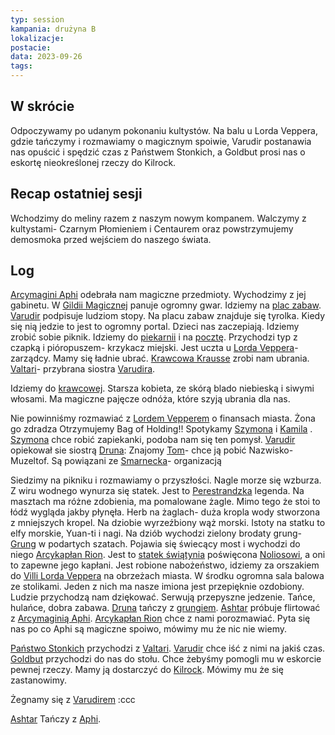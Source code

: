 ```yaml
---
typ: session
kampania: drużyna B
lokalizacje: 
postacie: 
data: 2023-09-26
tags: 
---
```

## W skrócie
Odpoczywamy po udanym pokonaniu kultystów. Na balu u Lorda Veppera, gdzie tańczymy i rozmawiamy o magicznym spoiwie, Varudir postanawia nas opuścić i  spędzić czas z Państwem Stonkich, a Goldbut prosi nas o eskortę nieokreślonej rzeczy do Kilrock.
## Recap ostatniej sesji
Wchodzimy do meliny razem z naszym nowym kompanem. Walczymy z kultystami- Czarnym Płomieniem i Centaurem oraz powstrzymujemy demosmoka przed wejściem do naszego świata.
## Log
[Arcymagini Aphi](../NPC/Arcymagini%20Aphi.md) odebrała nam magiczne przedmioty. Wychodzimy z jej gabinetu. W [Gildii Magicznej](../lokacje/Gildia%20Mag%C3%B3w.md) panuje ogromny gwar. Idziemy na [plac zabaw](../lokacje/plac%20zabaw.md). [Varudir](../postacie%20graczy/Varudir.md) podpisuje ludziom stopy. Na placu zabaw znajduje się tyrolka. Kiedy się nią jedzie to jest to ogromny portal. Dzieci nas zaczepiają. Idziemy zrobić sobie piknik. Idziemy do [piekarnii](../lokacje/Piekarnia.md) i na [pocztę](../lokacje/poczta.md). Przychodzi typ z czapką i pióropuszem- krzykacz miejski. Jest uczta u [Lorda Veppera](../NPC/Lord%20Vepper.md)- zarządcy. Mamy się ładnie ubrać. [Krawcowa Krausse](../NPC/Krawcowa%20Krausse.md) zrobi nam ubrania.
[Valtari](../NPC/Valtari.md)- przybrana siostra [Varudira](../postacie%20graczy/Varudir.md).

Idziemy do [krawcowej](../NPC/Krawcowa%20Krausse.md). Starsza kobieta, ze skórą blado niebieską i siwymi włosami. Ma magiczne pajęcze odnóża, które szyją ubrania dla nas. 

Nie powinniśmy rozmawiać z [Lordem Vepperem](../NPC/Lord%20Vepper.md) o finansach miasta. Żona go zdradza
Otrzymujemy Bag of Holding!!
Spotykamy [Szymona](../NPC/Szymon.md) i [Kamila](../NPC/Kamil.md) . [Szymona](../NPC/Szymon.md) chce robić zapiekanki, podoba nam się ten pomysł. 
[Varudir](../postacie%20graczy/Varudir.md) opiekował sie siostrą
[Druna](../postacie%20graczy/Druna.md):
Znajomy [Tom](../NPC/Tom.md)- chce ją pobić
Nazwisko- Muzeltof. 
Są powiązani ze [Smarnecka](../organizacje/Smarnecka.md)- organizacją

Siedzimy na pikniku i rozmawiamy o przyszłości. 
Nagle morze się wzburza. Z wiru wodnego wynurza się statek. Jest to [Perestrandzka](../lokacje/Perestrand.md) legenda. Na masztach ma różne zdobienia, ma pomalowane żagle. Mimo tego że stoi to łódź wygląda jakby płynęła. Herb na żaglach- duża kropla wody stworzona z mniejszych kropel. Na dziobie wyrzeźbiony wąż morski. Istoty na statku to elfy morskie, Yuan-ti i nagi. Na dziób wychodzi zielony brodaty grung-  [Grung](../NPC/Grung.md) w podartych szatach. Pojawia się świecący most i wychodzi do niego [Arcykapłan Rion](../NPC/Arcykap%C5%82an%20Rion.md). Jest to [statek świątynia](../lokacje/statek%20%C5%9Bwi%C4%85tynia.md) poświęcona [Noliosowi](../bogowie/Nolios.md), a oni to zapewne jego kapłani.
Jest robione nabożeństwo, idziemy za orszakiem do [Villi Lorda Veppera](../lokacje/Villa%20Lorda%20Veppera.md) na obrzeżach miasta. 
W środku ogromna sala balowa ze stolikami. Jeden z nich ma nasze imiona jest przepięknie ozdobiony. Ludzie przychodzą nam dziękować. Serwują przepyszne jedzenie. Tańce, hulańce, dobra zabawa. [Druna](../postacie%20graczy/Druna.md) tańczy z [grungiem](../NPC/Grung.md). [Ashtar](../postacie%20graczy/Ashtar.md) próbuje flirtować z [Arcymaginią Aphi](../NPC/Arcymagini%20Aphi.md). [Arcykapłan Rion](../NPC/Arcykap%C5%82an%20Rion.md) chce z nami porozmawiać. Pyta się nas po co Aphi są magiczne spoiwo, mówimy mu że nic nie wiemy.

[Państwo Stonkich](../NPC/Pa%C5%84stwo%20Stonkich.md) przychodzi z [Valtari](../NPC/Valtari.md). [Varudir](../postacie%20graczy/Varudir.md) chce iść z nimi na jakiś czas. [Goldbut](../NPC/Goldbut.md) przychodzi do nas do stołu. Chce żebyśmy pomogli mu w eskorcie pewnej rzeczy. Mamy ją dostarczyć do [Kilrock](../lokacje/Kilrock.md). Mówimy mu że się zastanowimy. 

Żegnamy się z [Varudirem](../postacie%20graczy/Varudir.md) :ccc

[Ashtar](../postacie%20graczy/Ashtar.md) Tańczy z [Aphi](../NPC/Arcymagini%20Aphi.md).
